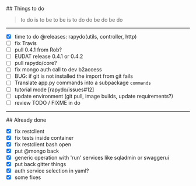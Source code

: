 
## Things to do

> to do is to be
> to be is to do
> do be do be do 

---

- [x] time to do @releases: rapydo(utils, controller, http)
- [ ] fix Travis
- [ ] pull 0.4.1 from Rob?
- [ ] EUDAT release 0.4.1 or 0.4.2
- [ ] pull rapydo/core?
- [ ] fix mongo auth call to dev b2access
- [ ] BUG: if git is not installed the import from git fails
- [ ] Translate app.py commands into a subpackage `commands`
- [ ] tutorial mode [rapydo/issues#12]
- [ ] update environment (git pull, image builds, update requirements?)
- [ ] review TODO / FIXME in do

---

## Already done

- [x] fix restclient
- [x] fix tests inside container
- [x] fix restclient bash open
- [x] put @mongo back
- [x] generic operation with 'run' services like sqladmin or swaggerui
- [x] put back gitter things
- [x] auth service selection in yaml?
- [x] some fixes
